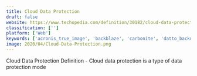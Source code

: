 ```yaml
---
title: Cloud Data Protection
draft: false 
website: https://www.techopedia.com/definition/30182/cloud-data-protection
classification: ['']
platform: ['Web']
keywords: ['acronis_true_image', 'backblaze', 'carbonite', 'datto_backupify', 'druva_insync', 'iperius_backup', 'mozy', 'opendrive', 'oracle_database_backup_service', 'solarwinds_backup', 'sugarsync', 'vembu_bdr_suite']
image: 2020/04/Cloud-Data-Protection.png
---
```

Cloud Data Protection Definition - Cloud data protection is a type of data protection mode